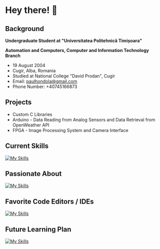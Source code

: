 # Hey there! 👋

## Background

**Undergraduate Student at "Universitatea Politehnică Timișoara"**

**Automation and Computers, Computer and Information Technology Branch**

- 19 August 2004
- Cugir, Alba, Romania
- Studied at National College "David Prodan", Cugir
- Email: paulhondola@gmail.com
- Phone Number: +40745166873

## Projects

- Custom C Libraries
- Arduino - Data Reading from Analog Sensors and Data Retrieval from OpenWeather API
- FPGA - Image Processing System and Camera Interface

## Current Skills
[![My Skills](https://skillicons.dev/icons?i=c,cpp,cs,git,bash,py,java,matlab,md,obsidian&perline=5)](https://skillicons.dev)

## Passionate About
[![My Skills](https://skillicons.dev/icons?i=linux,apple,arduino,raspberrypi,pytorch,tensorflow&perline=6)](https://skillicons.dev)

## Favorite Code Editors / IDEs
[![My Skills](https://skillicons.dev/icons?i=vscode,clion,idea,pycharm,rider&perline=5)](https://skillicons.dev)

## Future Learning Plan
[![My Skills](https://skillicons.dev/icons?i=githubactions,docker,kubernetes,rust,swift,kotlin&perline=6)](https://skillicons.dev)
